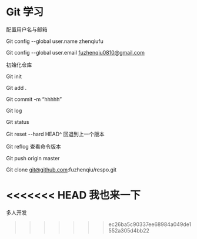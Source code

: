 # Git 学习



配置用户名与邮箱

Git config --global user.name zhenqiufu

Git config --global user.email [fuzhenqiu0810@gmail.com](mailto:fuzhenqiu0810@gmail.com)

 

初始化仓库

Git init

Git add .

Git commit -m “hhhhh”

Git log

Git status

Git reset --hard HEAD^ 回退到上一个版本

Git reflog 查看命令版本

Git push origin master

Git clone git@github.com:fuzhenqiu/respo.git



<<<<<<< HEAD
我也来一下
=======
多人开发

>>>>>>> ec26ba5c90337ee68984a049de1552a305d4bb22
